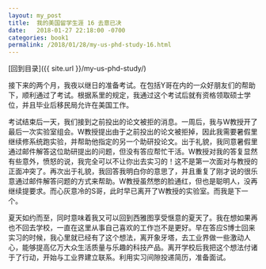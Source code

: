 ```yaml
---
layout: my_post
title:  我的美国留学生涯 16 去意已决
date:   2018-01-27 22:18:00 -0700
categories: book1
permalink: /2018/01/28/my-us-phd-study-16.html
---
```


[回到目录]({{ site.url }}/my-us-phd-study/)

接下来的两个月，我夜以继日的准备考试。在包括Y哥在内的一众好朋友们的帮助下，顺利通过了考试。根据系里的规定，我通过这个考试后就有资格领取硕士学位，并且毕业后移民局允许在美国工作。

考试结束后一天，我们接到之前投出的论文被拒的消息。一周后，我与W教授开了最后一次实验室组会。W教授提出由于之前投出的论文被拒掉，因此我需要暑假里继续修系统跑实验，并帮助他指定的另一个助研投论文。出于礼貌，我同意暑假里通过邮件解答这位助研提出的问题，但没有答应帮忙干活。W教授对我的答复显然有些意外，愤怒的说，我完全可以不让你出去实习的！这不是第一次面对与教授的正面冲突了。再次出于礼貌，我回答我明白你的意思了，并且重复了刚才说的很乐意通过邮件解答问题的方式来帮助。W教授虽然憋的脸通红，但也是聪明人，没再继续提要求。而心灰意冷的S哥，此时早已离开了W教授的实验室。而我是下一个。

夏天如约而至，同时意味着我又可以回到西雅图享受惬意的夏天了。我在想如果再也不回去学校，一直在这里从事自己喜欢的工作岂不是更好。早在答应S博士回来实习的时候，我心里就已经有了这个想法，离开象牙塔，去工业界做一些激动人心，能够提高亿万大众生活质量与乐趣的科技产品。离开学校后我把这个想法付诸于了行动，开始与工业界建立联系。利用实习间隙投递简历，准备面试。
